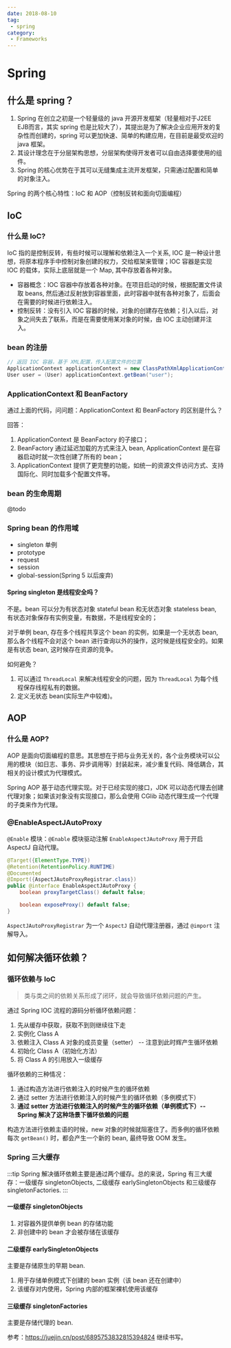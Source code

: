```yaml
---
date: 2018-08-10
tag:
 - spring 
category:
 - Frameworks
---
```

# Spring

## 什么是 spring？

1. Spring 在创立之初是一个轻量级的 java 开源开发框架（轻量相对于J2EE EJB而言，其实 spring 也是比较大了），其提出是为了解决企业应用开发的复杂性而创建的，spring 可以更加快速、简单的构建应用，在目前是最受欢迎的 java 框架。
2. 其设计理念在于分层架构思想，分层架构使得开发者可以自由选择要使用的组件。
3. Spring 的核心优势在于其可以无缝集成主流开发框架，只需通过配置和简单的对象注入。

Spring 的两个核心特性：IoC 和 AOP（控制反转和面向切面编程）

## IoC

### 什么是 IoC?

IoC 指的是控制反转，有些时候可以理解和依赖注入一个关系, IOC 是一种设计思想，将原本程序手中控制对象创建的权力，交给框架来管理；IOC 容器是实现 IOC 的载体，实际上底层就是一个 Map, 其中存放着各种对象。

- 容器概念：IOC 容器中存放着各种对象。在项目启动的时候，根据配置文件读取 beans, 然后通过反射放到容器里面，此时容器中就有各种对象了，后面会在需要的时候进行依赖注入。
- 控制反转：没有引入 IOC 容器的时候，对象的创建存在依赖；引入以后，对象之间失去了联系，而是在需要使用某对象的时候，由 IOC 主动创建并注入。

### bean 的注册

```java
// 返回 IOC 容器，基于 XML配置，传入配置文件的位置
ApplicationContext applicationContext = new ClassPathXmlApplicationContext("xxx.xml");
User user = (User) applicationContext.getBean("user");
```

### ApplicationContext 和 BeanFactory

通过上面的代码，问问题：ApplicationContext 和 BeanFactory 的区别是什么？

回答：

1. ApplicationContext 是 BeanFactory 的子接口；
2. BeanFactory 通过延迟加载的方式来注入 bean, ApplicationContext 是在容器启动时就一次性创建了所有的 bean；
3. ApplicationContext 提供了更完整的功能，如统一的资源文件访问方式、支持国际化、同时加载多个配置文件等。

### bean 的生命周期

@todo

### Spring bean 的作用域

- singleton 单例
- prototype
- request
- session
- global-session(Spring 5 以后废弃)

#### Spring singleton 是线程安全吗？

不是。bean 可以分为有状态对象 stateful bean 和无状态对象 stateless bean, 有状态对象保存有实例变量，有数据，不是线程安全的；

对于单例 bean, 存在多个线程共享这个 bean 的实例，如果是一个无状态 bean, 那么各个线程不会对这个 bean 进行查询以外的操作，这时候是线程安全的。如果是有状态 bean, 这时候存在资源的竞争。

如何避免？

1. 可以通过 `ThreadLocal` 来解决线程安全的问题，因为 `ThreadLocal` 为每个线程保存线程私有的数据。
2. 定义无状态 bean(实际生产中较难)。

## AOP

### 什么是 AOP?

AOP 是面向切面编程的意思。其思想在于把与业务无关的，各个业务模块可以公用的模块（如日志、事务、异步调用等）封装起来，减少重复代码、降低耦合，其相关的设计模式为代理模式。

Spring AOP 基于动态代理实现。对于已经实现的接口，JDK 可以动态代理去创建代理对象；如果该对象没有实现接口，那么会使用 CGlib 动态代理生成一个代理的子类来作为代理。

### @EnableAspectJAutoProxy

`@Enable` 模块：`@Enable` 模块驱动注解 `EnableAspectJAutoProxy` 用于开启 AspectJ 自动代理。

```java
@Target({ElementType.TYPE})
@Retention(RetentionPolicy.RUNTIME)
@Documented
@Import({AspectJAutoProxyRegistrar.class})
public @interface EnableAspectJAutoProxy {
    boolean proxyTargetClass() default false;

    boolean exposeProxy() default false;
}
```

`AspectJAutoProxyRegistrar` 为一个 `AspectJ` 自动代理注册器，通过 `@import` 注解导入。

## 如何解决循环依赖？

### 循环依赖与 IoC

> 类与类之间的依赖关系形成了闭环，就会导致循环依赖问题的产生。

通过 Spring IOC 流程的源码分析循环依赖问题：

1. 先从缓存中获取，获取不到则继续往下走
2. 实例化 Class A
3. 依赖注入 Class A 对象的成员变量（setter） -- 注意到此时辉产生循环依赖
4. 初始化 Class A（初始化方法）
5. 将 Class A 的引用放入一级缓存

循环依赖的三种情况：

1. 通过构造方法进行依赖注入的时候产生的循环依赖
2. 通过 setter 方法进行依赖注入的时候产生的循环依赖（多例模式下）
3. **通过 setter 方法进行依赖注入的时候产生的循环依赖（单例模式下）-- Spring 解决了这种场景下循环依赖的问题**

构造方法进行依赖主语的时候，new 对象的时候就阻塞住了。而多例的循环依赖每次 `getBean()` 时，都会产生一个新的 bean, 最终导致 OOM 发生。

### Spring 三大缓存

:::tip
Spring 解决循环依赖主要是通过两个缓存。总的来说，Spring 有三大缓存：一级缓存 singletonObjects, 二级缓存 earlySingletonObjects 和三级缓存 singletonFactories.
:::

#### 一级缓存 singletonObjects

1. 对容器外提供单例 bean 的存储功能
2. 非创建中的 bean 才会被存储在该缓存

#### 二级缓存 earlySingletonObjects

主要是存储原生的早期 bean.

1. 用于存储单例模式下创建的 bean 实例（该 bean 还在创建中）
2. 该缓存对内使用，Spring 内部的框架裸机使用该缓存

#### 三级缓存 singletonFactories

主要是存储代理的 bean.


参考：https://juejin.cn/post/6895753832815394824 继续书写。
